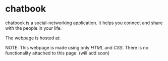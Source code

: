 # chatbook
chatbook is a social-networking application.
It helps you connect and share with the people in your life.

The webpage is hosted at: 

NOTE:
This webpage is made using only $HTML$ and $CSS$.
There is no functionality attached to this page. (will add soon)
